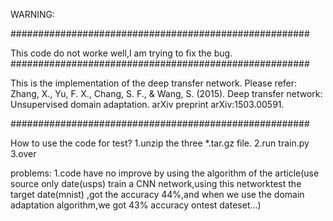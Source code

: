 WARNING:

######################################################

This code do not worke well,I am trying to fix the bug.
######################################################


This is the implementation of the deep transfer network.
Please refer:
Zhang, X., Yu, F. X., Chang, S. F., & Wang, S. (2015). Deep transfer network: Unsupervised domain adaptation. arXiv preprint arXiv:1503.00591.

######################################################


How to use the code for test?
1.unzip the three *.tar.gz file.
2.run train.py
3.over

problems:
1.code have no improve by using the algorithm of the article(use source only date(usps) train a CNN network,using this networktest the target date(mnist) ,got the accuracy 44%,and when we use the domain adaptation algorithm,we got 43% accuracy ontest dateset...)
